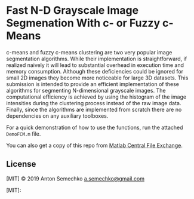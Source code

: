 # Fast N-D Grayscale Image Segmenation With c- or Fuzzy c-Means

c-means and fuzzy c-means clustering are two very popular image segmentation algorithms. While their implementation is straightforward, if realized naively it will lead to substantial overhead in execution time and memory consumption. Although these deficiencies could be ignored for small 2D images they become more noticeable for large 3D datasets. This submission is intended to provide an efficient implementation of these algorithms for segmenting N-dimensional grayscale images. The computational efficiency is achieved by using the histogram of the image intensities during the clustering process instead of the raw image data. Finally, since the algorithms are implemented from scratch there are no dependencies on any auxiliary toolboxes.

For a quick demonstration of how to use the functions, run the attached `DemoFCM.m` file.

You can also get a copy of this repo from [Matlab Central File Exchange]. 

[Matlab Central File Exchange]: https://www.mathworks.com/matlabcentral/fileexchange/41967-fast-segmentation-of-n-dimensional-grayscale-images

## License
[MIT] © 2019 Anton Semechko 
a.semechko@gmail.com

[Image Processing Toolbox]: https://www.mathworks.com/products/image.html
[MIT]: 